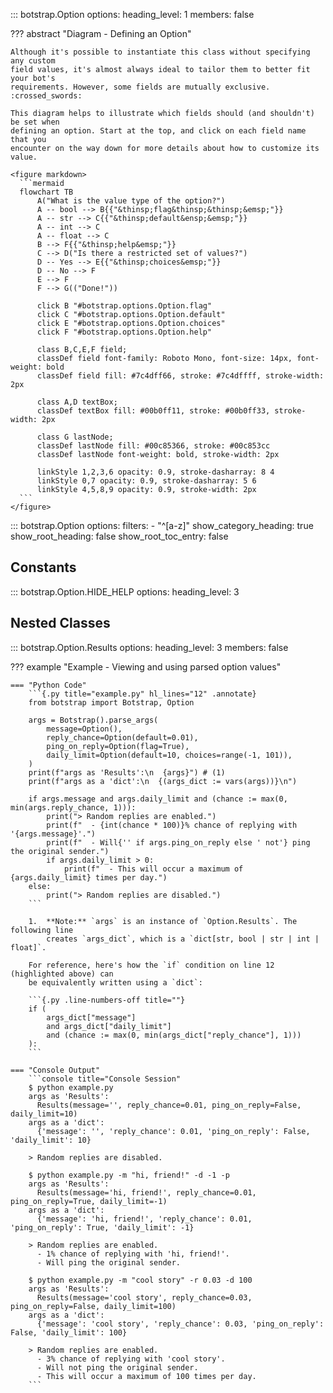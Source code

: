 <!-- prettier-ignore -->
::: botstrap.Option
    options:
      heading_level: 1
      members: false

??? abstract "Diagram - Defining an Option"

    Although it's possible to instantiate this class without specifying any custom
    field values, it's almost always ideal to tailor them to better fit your bot's
    requirements. However, some fields are mutually exclusive. :crossed_swords:

    This diagram helps to illustrate which fields should (and shouldn't) be set when
    defining an option. Start at the top, and click on each field name that you
    encounter on the way down for more details about how to customize its value.

    <figure markdown>
      ```mermaid
      flowchart TB
          A("What is the value type of the option?")
          A -- bool --> B{{"&thinsp;flag&thinsp;&thinsp;&emsp;"}}
          A -- str --> C{{"&thinsp;default&ensp;&emsp;"}}
          A -- int --> C
          A -- float --> C
          B --> F{{"&thinsp;help&emsp;"}}
          C --> D("Is there a restricted set of values?")
          D -- Yes --> E{{"&thinsp;choices&emsp;"}}
          D -- No --> F
          E --> F
          F --> G(("Done!"))

          click B "#botstrap.options.Option.flag"
          click C "#botstrap.options.Option.default"
          click E "#botstrap.options.Option.choices"
          click F "#botstrap.options.Option.help"

          class B,C,E,F field;
          classDef field font-family: Roboto Mono, font-size: 14px, font-weight: bold
          classDef field fill: #7c4dff66, stroke: #7c4dffff, stroke-width: 2px

          class A,D textBox;
          classDef textBox fill: #00b0ff11, stroke: #00b0ff33, stroke-width: 2px

          class G lastNode;
          classDef lastNode fill: #00c85366, stroke: #00c853cc
          classDef lastNode font-weight: bold, stroke-width: 2px

          linkStyle 1,2,3,6 opacity: 0.9, stroke-dasharray: 8 4
          linkStyle 0,7 opacity: 0.9, stroke-dasharray: 5 6
          linkStyle 4,5,8,9 opacity: 0.9, stroke-width: 2px
      ```
    </figure>

<!-- prettier-ignore -->
::: botstrap.Option
    options:
      filters:
        - "^[a-z]"
      show_category_heading: true
      show_root_heading: false
      show_root_toc_entry: false

## Constants

<!-- prettier-ignore -->
::: botstrap.Option.HIDE_HELP
    options:
      heading_level: 3

## Nested Classes

<!-- prettier-ignore -->
::: botstrap.Option.Results
    options:
      heading_level: 3
      members: false

??? example "Example - Viewing and using parsed option values"

    === "Python Code"
        ```{.py title="example.py" hl_lines="12" .annotate}
        from botstrap import Botstrap, Option

        args = Botstrap().parse_args(
            message=Option(),
            reply_chance=Option(default=0.01),
            ping_on_reply=Option(flag=True),
            daily_limit=Option(default=10, choices=range(-1, 101)),
        )
        print(f"args as 'Results':\n  {args}") # (1)
        print(f"args as a 'dict':\n  {(args_dict := vars(args))}\n")

        if args.message and args.daily_limit and (chance := max(0, min(args.reply_chance, 1))):
            print("> Random replies are enabled.")
            print(f"  - {int(chance * 100)}% chance of replying with '{args.message}'.")
            print(f"  - Will{'' if args.ping_on_reply else ' not'} ping the original sender.")
            if args.daily_limit > 0:
                print(f"  - This will occur a maximum of {args.daily_limit} times per day.")
        else:
            print("> Random replies are disabled.")
        ```

        1.  **Note:** `args` is an instance of `Option.Results`. The following line
            creates `args_dict`, which is a `dict[str, bool | str | int | float]`.

        For reference, here's how the `if` condition on line 12 (highlighted above) can
        be equivalently written using a `dict`:

        ```{.py .line-numbers-off title=""}
        if (
            args_dict["message"]
            and args_dict["daily_limit"]
            and (chance := max(0, min(args_dict["reply_chance"], 1)))
        ):
        ```

    === "Console Output"
        ```console title="Console Session"
        $ python example.py
        args as 'Results':
          Results(message='', reply_chance=0.01, ping_on_reply=False, daily_limit=10)
        args as a 'dict':
          {'message': '', 'reply_chance': 0.01, 'ping_on_reply': False, 'daily_limit': 10}

        > Random replies are disabled.

        $ python example.py -m "hi, friend!" -d -1 -p
        args as 'Results':
          Results(message='hi, friend!', reply_chance=0.01, ping_on_reply=True, daily_limit=-1)
        args as a 'dict':
          {'message': 'hi, friend!', 'reply_chance': 0.01, 'ping_on_reply': True, 'daily_limit': -1}

        > Random replies are enabled.
          - 1% chance of replying with 'hi, friend!'.
          - Will ping the original sender.

        $ python example.py -m "cool story" -r 0.03 -d 100
        args as 'Results':
          Results(message='cool story', reply_chance=0.03, ping_on_reply=False, daily_limit=100)
        args as a 'dict':
          {'message': 'cool story', 'reply_chance': 0.03, 'ping_on_reply': False, 'daily_limit': 100}

        > Random replies are enabled.
          - 3% chance of replying with 'cool story'.
          - Will not ping the original sender.
          - This will occur a maximum of 100 times per day.
        ```

<link rel="stylesheet" href="../../stylesheets/option.css" />
